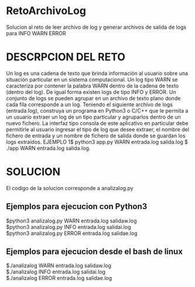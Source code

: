 # RetoArchivoLog
Solucion al reto de leer archivo de log y generar archivos de salida de logs para INFO WARN ERROR

# DESCRPCION DEL RETO
Un log es una cadena de texto que brinda información al usuario sobre una situación particular en un sistema computacional. Un log tipo WARN se caracteriza por contener la palabra WARN dentro de la cadena de texto (dentro del log). De igual forma existen logs de tipo INFO y ERROR. Un conjunto de logs se pueden agrupar en un archivo de texto plano donde cada fila corresponde a un log. Teniendo el siguiente archivo de logs (entrada.log), construya un programa en Python3 o C/C++ que le permita a un usuario extraer un log de un tipo particular y agruparlos dentro de un nuevo fichero. La interfaz tipo consola de este aplicativo en particular debe permitirle al usuario ingresar el tipo de log que desee extraer, el nombre del fichero de entrada y un nombre de fichero de salida donde se guardan los logs extraídos. EJEMPLO 1$ python3 app.py WARN entrada.log salida.log $ ./app WARN entrada.log salida.log.

# SOLUCION
El codigo de la solucion corresponde a analizalog.py  

## Ejemplos para ejecucion con Python3  
$python3 analizalog.py WARN entrada.log salidaw.log  
$python3 analizalog.py INFO entrada.log salidai.log  
$python3 analizalog.py ERROR entrada.log salidae.log  

## Ejemplos para ejecucion desde el bash de linux  
$./analizalog WARN entrada.log salidaw.log  
$./analizalog INFO entrada.log salidai.log  
$./analizalog ERROR entrada.log salidae.log  

